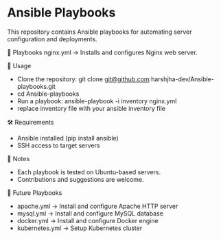 # Ansible Playbooks
This repository contains Ansible playbooks for automating server configuration and deployments.

📌 Playbooks
nginx.yml → Installs and configures Nginx web server.

🚀 Usage
- Clone the repository: git clone git@github.com:harshjha-dev/Ansible-playbooks.git
- cd Ansible-playbooks
- Run a playbook: ansible-playbook -i inventory nginx.yml
- replace inventory file with your ansible inventory file

🛠 Requirements
- Ansible installed (pip install ansible)
- SSH access to target servers

📖 Notes
- Each playbook is tested on Ubuntu-based servers.
- Contributions and suggestions are welcome.

🔮 Future Playbooks
- apache.yml → Install and configure Apache HTTP server
- mysql.yml → Install and configure MySQL database
- docker.yml → Install and configure Docker engine
- kubernetes.yml → Setup Kubernetes cluster

